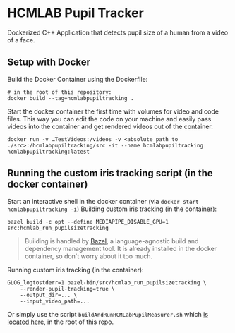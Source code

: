 # HCMLAB Pupil Tracker
Dockerized C++ Application that detects pupil size of a human from a video of a face.

## Setup with Docker
Build the Docker Container using the Dockerfile:
```
# in the root of this repository:
docker build --tag=hcmlabpupiltracking .
```

Start the docker container the first time with volumes for video and code files. This way you can edit the code on your machine and easily pass videos into the container and get rendered videos out of the container.
```
docker run -v …TestVideos:/videos -v <absolute path to ./src>:/hcmlabpupiltracking/src -it --name hcmlabpupiltracking hcmlabpupiltracking:latest
```

## Running the custom iris tracking script (in the docker container)
Start an interactive shell in the docker container (via `docker start hcmlabpupiltracking -i`)
Building custom iris tracking (in the container):
```
bazel build -c opt --define MEDIAPIPE_DISABLE_GPU=1 src:hcmlab_run_pupilsizetracking
```
> Building is handled by [Bazel](https://bazel.build/), a language-agnostic build and dependency management tool. It is already installed in the docker container, so don't worry about it too much.

Running custom iris tracking (in the container):
```
GLOG_logtostderr=1 bazel-bin/src/hcmlab_run_pupilsizetracking \
    --render-pupil-tracking=true \
    --output_dir=... \
    --input_video_path=...
```

Or simply use the script `buildAndRunHCMLabPupilMeasurer.sh` which [is located here](/buildAndRunHCMLabPupilMeasurer.sh), in the root of this repo.